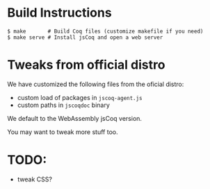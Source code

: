 # Build Instructions

```
$ make       # Build Coq files (customize makefile if you need)
$ make serve # Install jsCoq and open a web server
```

# Tweaks from official distro

We have customized the following files from the oficial distro:

+ custom load of packages in `jscoq-agent.js`
+ custom paths in `jscoqdoc` binary

We default to the WebAssembly jsCoq version.

You may want to tweak more stuff too.

# TODO:

- tweak CSS?

